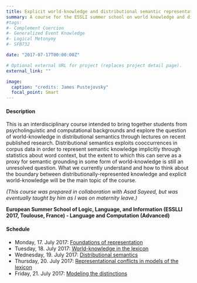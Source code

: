 ```yaml
---
title: Explicit world-knowledge and distributional semantic representations (ESSLI, July 2017)
summary: A course for the ESSLI summer school on world knowledge and distributional semantics
#tags:
#- Complement Coercion
#- Generalized Event Knowledge
#- Logical Metonymy
#- SFB732

date: "2017-07-17T00:00:00Z"

# Optional external URL for project (replaces project detail page).
external_link: ""

image:
  caption: "credits: James Pustejovsky"
  focal_point: Smart
---
```


<h4>Description </h4>

This is an interdisciplinary course intended to bring together students from psycholinguistic and computational backgrounds and explore the question of world-knowledge in distributional semantics through lectures on recent published research. Distributional semantics exploits cooccurrences in corpus data in order to represent semantic knowledge implicitly through statistics about word context, but the extent to which this can serve as a proxy for semantic grounding in some form of world-knowledge is still an unresolved question. What we currently understand and how to think about the boundary between distributionally-represented knowledge and explicit world-knowledge will be the main topic of the course.

<i>(This course was prepared in collaboration with Asad Sayeed, but was eventually taught by him as I was on maternity leave.)</i>

<b>European Summer School of Logic, Language, and Information (ESSLLI 2017, Toulouse, France) - Language and Computation (Advanced)</b>

<h4>Schedule </h4>

- Monday, 17. July 2017: [Foundations of representation](s1.pdf)
- Tuesday, 18. July 2017: [World-knowledge in the lexicon](s2.pdf)
- Wednesday, 19. July 2017: [Distributional semantics](s3.pdf) 
- Thursday, 20. July 2017: [Representational conflicts in models of the lexicon](s4.pdf)
- Friday, 21. July 2017: [Modeling the distinctions](s5.pdf)